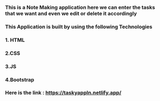 ### This is a Note Making application here we can enter the tasks that we want and even we edit or delete it accordingly
### This Application is built by using the following Technologies
### 1. HTML
### 2.CSS
### 3.JS
### 4.Bootstrap
### Here is the link : https://taskyappln.netlify.app/
